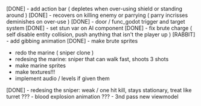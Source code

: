 [DONE] - add action bar ( depletes when over-using shield or standing around )
[DONE] - recovers on killing enemy or parrying ( parry incrisses deminishes on over-use )
[DONE] - door / func_godot trigger and target system
[DONE] - set stun var on AI component
[DONE] - fix brute charge ( self disable entity collision, push anything that isn't the player up )
[RABBIT] - add gibbing animation
[DONE] - make brute sprites
- redo the marine ( sniper clone )
- redesing the marine: sniper that can walk fast, shoots 3 shots
- make marine sprites
- make textures!!!
- implement audio / levels if given them

[DONE] - redesing the sniper: weak / one hit kill, stays stationary, treat like turret
??? - blood explosion animation
??? - 3nd pass new viewmodel
